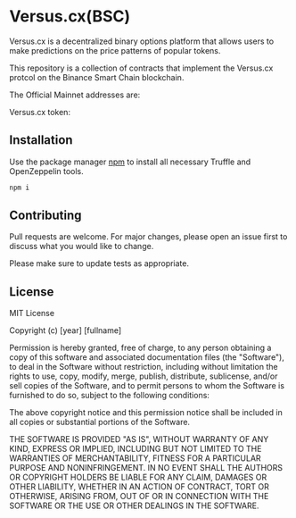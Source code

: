 # Versus.cx(BSC)

Versus.cx is a decentralized binary options platform that allows users to make predictions on the price patterns of popular tokens.

This repository is a collection of contracts that implement the Versus.cx protcol on the Binance Smart Chain blockchain.


The Official Mainnet addresses are:

Versus.cx token: 


## Installation

Use the package manager [npm](https://www.npmjs.com/get-npm) to install all necessary Truffle and OpenZeppelin tools.

```bash
npm i
```

## Contributing
Pull requests are welcome. For major changes, please open an issue first to discuss what you would like to change.

Please make sure to update tests as appropriate.

## License
MIT License

Copyright (c) [year] [fullname]

Permission is hereby granted, free of charge, to any person obtaining a copy
of this software and associated documentation files (the "Software"), to deal
in the Software without restriction, including without limitation the rights
to use, copy, modify, merge, publish, distribute, sublicense, and/or sell
copies of the Software, and to permit persons to whom the Software is
furnished to do so, subject to the following conditions:

The above copyright notice and this permission notice shall be included in all
copies or substantial portions of the Software.

THE SOFTWARE IS PROVIDED "AS IS", WITHOUT WARRANTY OF ANY KIND, EXPRESS OR
IMPLIED, INCLUDING BUT NOT LIMITED TO THE WARRANTIES OF MERCHANTABILITY,
FITNESS FOR A PARTICULAR PURPOSE AND NONINFRINGEMENT. IN NO EVENT SHALL THE
AUTHORS OR COPYRIGHT HOLDERS BE LIABLE FOR ANY CLAIM, DAMAGES OR OTHER
LIABILITY, WHETHER IN AN ACTION OF CONTRACT, TORT OR OTHERWISE, ARISING FROM,
OUT OF OR IN CONNECTION WITH THE SOFTWARE OR THE USE OR OTHER DEALINGS IN THE
SOFTWARE.